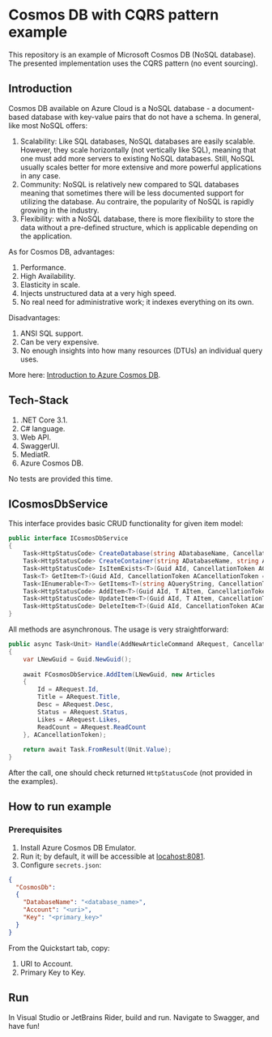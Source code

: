 # Cosmos DB with CQRS pattern example

This repository is an example of Microsoft Cosmos DB (NoSQL database). The presented implementation uses the CQRS pattern (no event sourcing).

## Introduction

Cosmos DB available on Azure Cloud is a NoSQL database - a document-based database with key-value pairs that do not have a schema. In general, like most NoSQL offers:

1. Scalability: Like SQL databases, NoSQL databases are easily scalable. However, they scale horizontally (not vertically like SQL), meaning that one must add more servers to existing NoSQL databases. Still, NoSQL usually scales better for more extensive and more powerful applications in any case.
1. Community: NoSQL is relatively new compared to SQL databases meaning that sometimes there will be less documented support for utilizing the database. Au contraire, the popularity of NoSQL is rapidly growing in the industry.
1. Flexibility: with a NoSQL database, there is more flexibility to store the data without a pre-defined structure, which is applicable depending on the application.

As for Cosmos DB, advantages:

1. Performance.
1. High Availability.
1. Elasticity in scale.
1. Injects unstructured data at a very high speed.
1. No real need for administrative work; it indexes everything on its own.

Disadvantages:

1. ANSI SQL support.
1. Can be very expensive.
1. No enough insights into how many resources (DTUs) an individual query uses.

More here: [Introduction to Azure Cosmos DB](https://docs.microsoft.com/en-us/azure/cosmos-db/introduction).

## Tech-Stack

1. .NET Core 3.1.
1. C# language.
1. Web API.
1. SwaggerUI.
1. MediatR.
1. Azure Cosmos DB.

No tests are provided this time.

## ICosmosDbService

This interface provides basic CRUD functionality for given item model:

```csharp
public interface ICosmosDbService
{
    Task<HttpStatusCode> CreateDatabase(string ADatabaseName, CancellationToken ACancellationToken = default);
    Task<HttpStatusCode> CreateContainer(string ADatabaseName, string AContainerName, Guid AId, CancellationToken ACancellationToken = default);
    Task<HttpStatusCode> IsItemExists<T>(Guid AId, CancellationToken ACancellationToken = default) where T : class;
    Task<T> GetItem<T>(Guid AId, CancellationToken ACancellationToken = default) where T : class;
    Task<IEnumerable<T>> GetItems<T>(string AQueryString, CancellationToken ACancellationToken = default) where T : class;
    Task<HttpStatusCode> AddItem<T>(Guid AId, T AItem, CancellationToken ACancellationToken = default);
    Task<HttpStatusCode> UpdateItem<T>(Guid AId, T AItem, CancellationToken ACancellationToken = default);
    Task<HttpStatusCode> DeleteItem<T>(Guid AId, CancellationToken ACancellationToken = default);
}
```

All methods are asynchronous. The usage is very straightforward:

```csharp
public async Task<Unit> Handle(AddNewArticleCommand ARequest, CancellationToken ACancellationToken)
{
    var LNewGuid = Guid.NewGuid();
    
    await FCosmosDbService.AddItem(LNewGuid, new Articles
    {
        Id = ARequest.Id,
        Title = ARequest.Title,
        Desc = ARequest.Desc,
        Status = ARequest.Status,
        Likes = ARequest.Likes,
        ReadCount = ARequest.ReadCount
    }, ACancellationToken);
    
    return await Task.FromResult(Unit.Value);
}
```

After the call, one should check returned `HttpStatusCode` (not provided in the examples).

## How to run example

### Prerequisites

1. Install Azure Cosmos DB Emulator.
1. Run it; by default, it will be accessible at [locahost:8081](https://localhost:8081/_explorer/index.html).
1. Configure `secrets.json`: 

```json
{
  "CosmosDb": 
  {
    "DatabaseName": "<database_name>",
    "Account": "<uri>",
    "Key": "<primary_key>"
  }
}
```

From the Quickstart tab, copy:

1. URI to Account.
1. Primary Key to Key.

## Run

In Visual Studio or JetBrains Rider, build and run. Navigate to Swagger, and have fun!
